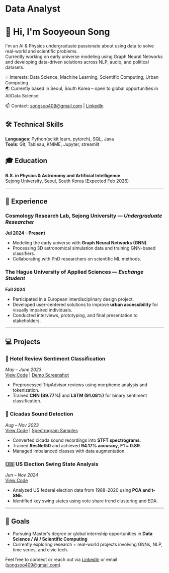 # Data Analyst
# 👋 Hi, I'm Sooyeoun Song

I'm an AI & Physics undergraduate passionate about using data to solve real-world and scientific problems.  
Currently working on early universe modeling using Graph Neural Networks and developing data-driven solutions across NLP, audio, and political datasets.

💡 Interests: Data Science, Machine Learning, Scientific Computing, Urban Computing  
🌏 Currently based in Seoul, South Korea – open to global opportunities in AI/Data Science

📫 Contact: songsoo409@gmail.com | [LinkedIn](https://www.linkedin.com/in/sooyeoun-song-788092209/)

## 🛠 Technical Skills

**Languages**: Python(scikit learn, pytorch), SQL, Java  
**Tools**: Git, Tableau, KNIME, Jupyter, streamlit


## 🎓 Education
**B.S. in Physics & Astronomy and Artificial Intelligence**  
Sejong University, Seoul, South Korea (Expected Feb 2026)

---

## 🧪 Experience
### Cosmology Research Lab, Sejong University — *Undergraduate Researcher*  
**Jul 2024 – Present**  
- Modeling the early universe with **Graph Neural Networks (GNN)**.
- Processing 3D astronomical simulation data and training GNN-based classifiers.
- Collaborating with PhD researchers on scientific ML methods.

### The Hague University of Applied Sciences — *Exchange Student*  
**Fall 2024**  
- Participated in a European interdisciplinary design project.  
- Developed user-centered solutions to improve **urban accessibility** for visually impaired individuals.  
- Conducted interviews, prototyping, and final presentation to stakeholders.

---

## 💻 Projects

### 🏨 Hotel Review Sentiment Classification  
*May – June 2023*  
[View Code](#) | [Demo Screenshot](#)  
- Preprocessed TripAdvisor reviews using morpheme analysis and tokenization.  
- Trained **CNN (89.77%)** and **LSTM (91.08%)** for binary sentiment classification.

### 🐞 Cicadas Sound Detection  
*Aug – Nov 2023*  
[View Code](https://github.com/imsong7/project/blob/main/cicadas_sound_detection/using_model.py) | [Spectrogram Samples](#)  
- Converted cicada sound recordings into **STFT spectrograms**.  
- Trained **ResNet50** and achieved **94.17% accuracy**, **F1 = 0.89**.  
- Managed imbalanced classes with data augmentation.

### 🇺🇸 US Election Swing State Analysis  
*Jun – Nov 2024*  
[View Code](#)  
- Analyzed US federal election data from 1988–2020 using **PCA and t-SNE**.  
- Identified key swing states using vote share trend clustering and EDA.



---

## 🌱 Goals

- Pursuing Master's degree or global internship opportunities in **Data Science / AI / Scientific Computing**
- Currently exploring research + real-world projects involving GNNs, NLP, time series, and civic tech.

Feel free to connect or reach out via [LinkedIn](https://www.linkedin.com/in/sooyeoun-song-788092209/) or email (songsoo409@gmail.com).
